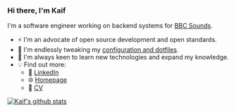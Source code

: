 ### Hi there, I'm Kaif
I'm a software engineer working on backend systems for [BBC Sounds](https://bbc.co.uk/sounds).

- ⚡ I'm an advocate of open source development and open standards.
- 🔧 I'm endlessly tweaking my [configuration and dotfiles](https://github.com/brotherkaif/dotfiles).
- 🌱 I'm always keen to learn new technologies and expand my knowledge.
- 💡 Find out more:
  - 💼 [LinkedIn](https://www.linkedin.com/in/kaifahmed)
  - 🌐 [Homepage](https://kaif.dev)
  - 📃 [CV](https://drive.google.com/file/d/1uWxmG_S1OhHdV6FfcGGcbM5mF10hKjZm/view?usp=sharing)

[![Kaif's github stats](https://github-readme-stats.vercel.app/api?username=brotherkaif&count_private=true&show_icons=true&theme=radical&hide_rank=false)](https://github.com/anuraghazra/github-readme-stats)
